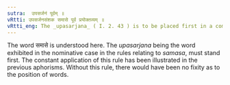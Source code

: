 ```yaml
---
sutra:  उपसर्जनं पूर्वम् ॥
vRtti: उपसर्जनसंशक समासे पूर्व प्रयोक्तव्यम् ॥ 
vRtti_eng: The _upasarjana_ ( I. 2. 43 ) is to be placed first in a compound. 
---
```

The word समासे is understood here. The _upasarjana_ being the word exhibited in the nominative case in the rules relating to _samasa_, must stand first. The constant application of this rule has been illustrated in the previous aphorisms. Without this rule, there would have been no fixity as to the position of words. 